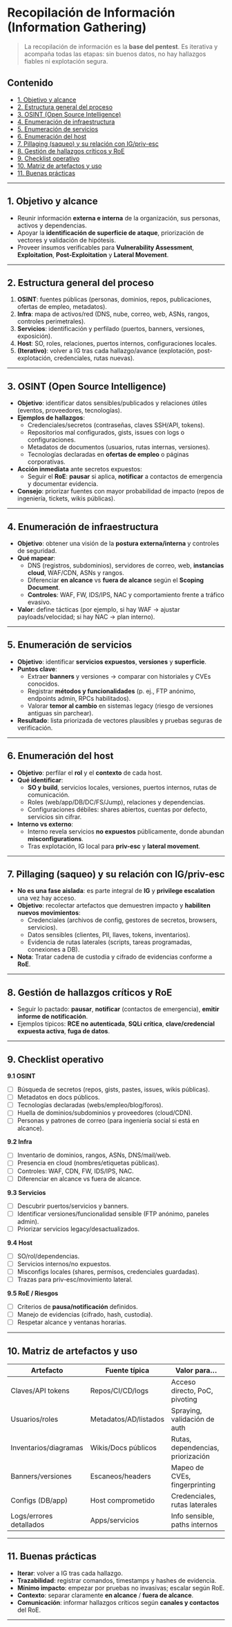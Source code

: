 # Recopilación de Información (Information Gathering)

> La recopilación de información es la **base del pentest**. Es iterativa y acompaña todas las etapas: sin buenos datos, no hay hallazgos fiables ni explotación segura.

## Contenido
- [1. Objetivo y alcance](#1-objetivo-y-alcance)
- [2. Estructura general del proceso](#2-estructura-general-del-proceso)
- [3. OSINT (Open Source Intelligence)](#3-osint-open-source-intelligence)
- [4. Enumeración de infraestructura](#4-enumeración-de-infraestructura)
- [5. Enumeración de servicios](#5-enumeración-de-servicios)
- [6. Enumeración del host](#6-enumeración-del-host)
- [7. Pillaging (saqueo) y su relación con IG/priv-esc](#7-pillaging-saqueo-y-su-relación-con-igpriv-esc)
- [8. Gestión de hallazgos críticos y RoE](#8-gestión-de-hallazgos-críticos-y-roe)
- [9. Checklist operativo](#9-checklist-operativo)
- [10. Matriz de artefactos y uso](#10-matriz-de-artefactos-y-uso)
- [11. Buenas prácticas](#11-buenas-prácticas)

---

## 1. Objetivo y alcance
- Reunir información **externa e interna** de la organización, sus personas, activos y dependencias.
- Apoyar la **identificación de superficie de ataque**, priorización de vectores y validación de hipótesis.
- Proveer insumos verificables para **Vulnerability Assessment**, **Exploitation**, **Post-Exploitation** y **Lateral Movement**.

---

## 2. Estructura general del proceso
1. **OSINT**: fuentes públicas (personas, dominios, repos, publicaciones, ofertas de empleo, metadatos).
2. **Infra**: mapa de activos/red (DNS, nube, correo, web, ASNs, rangos, controles perimetrales).
3. **Servicios**: identificación y perfilado (puertos, banners, versiones, exposición).
4. **Host**: SO, roles, relaciones, puertos internos, configuraciones locales.
5. **(Iterativo)**: volver a IG tras cada hallazgo/avance (explotación, post-explotación, credenciales, rutas nuevas).

---

## 3. OSINT (Open Source Intelligence)
- **Objetivo**: identificar datos sensibles/publicados y relaciones útiles (eventos, proveedores, tecnologías).
- **Ejemplos de hallazgos**:
  - Credenciales/secretos (contraseñas, claves SSH/API, tokens).
  - Repositorios mal configurados, gists, issues con logs o configuraciones.
  - Metadatos de documentos (usuarios, rutas internas, versiones).
  - Tecnologías declaradas en **ofertas de empleo** o páginas corporativas.
- **Acción inmediata** ante secretos expuestos:
  - Seguir el **RoE**: **pausar** si aplica, **notificar** a contactos de emergencia y documentar evidencia.
- **Consejo**: priorizar fuentes con mayor probabilidad de impacto (repos de ingeniería, tickets, wikis públicas).

---

## 4. Enumeración de infraestructura
- **Objetivo**: obtener una visión de la **postura externa/interna** y controles de seguridad.
- **Qué mapear**:
  - DNS (registros, subdominios), servidores de correo, web, **instancias cloud**, WAF/CDN, ASNs y rangos.
  - Diferenciar **en alcance** vs **fuera de alcance** según el **Scoping Document**.
  - **Controles**: WAF, FW, IDS/IPS, NAC y comportamiento frente a tráfico evasivo.
- **Valor**: define tácticas (por ejemplo, si hay WAF → ajustar payloads/velocidad; si hay NAC → plan interno).

---

## 5. Enumeración de servicios
- **Objetivo**: identificar **servicios expuestos**, **versiones** y **superficie**.
- **Puntos clave**:
  - Extraer **banners** y versiones → comparar con historiales y CVEs conocidos.
  - Registrar **métodos y funcionalidades** (p. ej., FTP anónimo, endpoints admin, RPCs habilitados).
  - Valorar **temor al cambio** en sistemas legacy (riesgo de versiones antiguas sin parchear).
- **Resultado**: lista priorizada de vectores plausibles y pruebas seguras de verificación.

---

## 6. Enumeración del host
- **Objetivo**: perfilar el **rol** y el **contexto** de cada host.
- **Qué identificar**:
  - **SO y build**, servicios locales, versiones, puertos internos, rutas de comunicación.
  - Roles (web/app/DB/DC/FS/Jump), relaciones y dependencias.
  - Configuraciones débiles: shares abiertos, cuentas por defecto, servicios sin cifrar.
- **Interno vs externo**:
  - Interno revela servicios **no expuestos** públicamente, donde abundan **misconfigurations**.
  - Tras explotación, IG local para **priv-esc** y **lateral movement**.

---

## 7. Pillaging (saqueo) y su relación con IG/priv-esc
- **No es una fase aislada**: es parte integral de **IG** y **privilege escalation** una vez hay acceso.
- **Objetivo**: recolectar artefactos que demuestren impacto y **habiliten nuevos movimientos**:
  - Credenciales (archivos de config, gestores de secretos, browsers, servicios).
  - Datos sensibles (clientes, PII, llaves, tokens, inventarios).
  - Evidencia de rutas laterales (scripts, tareas programadas, conexiones a DB).
- **Nota**: Tratar cadena de custodia y cifrado de evidencias conforme a **RoE**.

---

## 8. Gestión de hallazgos críticos y RoE
- Seguir lo pactado: **pausar**, **notificar** (contactos de emergencia), **emitir informe de notificación**.
- Ejemplos típicos: **RCE no autenticada**, **SQLi crítica**, **clave/credencial expuesta activa**, **fuga de datos**.

---

## 9. Checklist operativo

**9.1 OSINT**
- [ ] Búsqueda de secretos (repos, gists, pastes, issues, wikis públicas).
- [ ] Metadatos en docs públicos.
- [ ] Tecnologías declaradas (webs/empleo/blog/foros).
- [ ] Huella de dominios/subdominios y proveedores (cloud/CDN).
- [ ] Personas y patrones de correo (para ingeniería social si está en alcance).

**9.2 Infra**
- [ ] Inventario de dominios, rangos, ASNs, DNS/mail/web.
- [ ] Presencia en cloud (nombres/etiquetas públicas).
- [ ] Controles: WAF, CDN, FW, IDS/IPS, NAC.
- [ ] Diferenciar en alcance vs fuera de alcance.

**9.3 Servicios**
- [ ] Descubrir puertos/servicios y banners.
- [ ] Identificar versiones/funcionalidad sensible (FTP anónimo, paneles admin).
- [ ] Priorizar servicios legacy/desactualizados.

**9.4 Host**
- [ ] SO/rol/dependencias.
- [ ] Servicios internos/no expuestos.
- [ ] Misconfigs locales (shares, permisos, credenciales guardadas).
- [ ] Trazas para priv-esc/movimiento lateral.

**9.5 RoE / Riesgos**
- [ ] Criterios de **pausa/notificación** definidos.
- [ ] Manejo de evidencias (cifrado, hash, custodia).
- [ ] Respetar alcance y ventanas horarias.

---

## 10. Matriz de artefactos y uso

| Artefacto | Fuente típica | Valor para… |
|---|---|---|
| Claves/API tokens | Repos/CI/CD/logs | Acceso directo, PoC, pivoting |
| Usuarios/roles | Metadatos/AD/listados | Spraying, validación de auth |
| Inventarios/diagramas | Wikis/Docs públicos | Rutas, dependencias, priorización |
| Banners/versiones | Escaneos/headers | Mapeo de CVEs, fingerprinting |
| Configs (DB/app) | Host comprometido | Credenciales, rutas laterales |
| Logs/errores detallados | Apps/servicios | Info sensible, paths internos |

---

## 11. Buenas prácticas
- **Iterar**: volver a IG tras cada hallazgo.
- **Trazabilidad**: registrar comandos, timestamps y hashes de evidencia.
- **Mínimo impacto**: empezar por pruebas no invasivas; escalar según RoE.
- **Contexto**: separar claramente **en alcance** / **fuera de alcance**.
- **Comunicación**: informar hallazgos críticos según **canales y contactos** del RoE.

---
